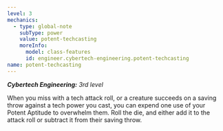 ```yaml
---
level: 3
mechanics:
  - type: global-note
    subType: power
    value: potent-techcasting
    moreInfo:
      model: class-features
      id: engineer.cybertech-engineering.potent-techcasting
name: potent-techcasting
---
```

_**Cybertech Engineering:** 3rd level_
When you miss with a tech attack roll, or a creature succeeds on a saving throw against a tech power you cast, you can expend one use of your Potent Aptitude to overwhelm them. Roll the die, and either add it to the attack roll or subtract it from their saving throw.